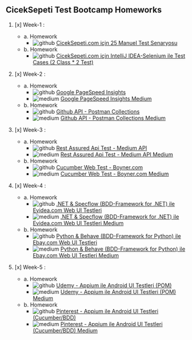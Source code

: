 ## CicekSepeti Test Bootcamp Homeworks
	 
1. [x] Week-1 :
   - a. Homework
     - ![github](https://user-images.githubusercontent.com/35347777/146557228-7b53da03-3d0e-4024-a246-38b1172510a0.png) [CicekSepeti.com için 25 Manuel Test Senaryosu](https://github.com/onurerdemiroglu/CicekSepeti-TestAutomationBootcamp/tree/main/Week-1/HW-1) 
   - b. Homework
     - ![github](https://user-images.githubusercontent.com/35347777/146557228-7b53da03-3d0e-4024-a246-38b1172510a0.png) [CicekSepeti.com için IntelliJ IDEA-Selenium ile Test Cases (2 Class * 2 Test)](https://github.com/onurerdemiroglu/CicekSepeti-TestAutomationBootcamp/tree/main/Week-1/HW-2)
	 
	 
2. [x] Week-2  :
   - a. Homework
     - ![github](https://user-images.githubusercontent.com/35347777/146557228-7b53da03-3d0e-4024-a246-38b1172510a0.png) [Google PageSpeed Insights](https://github.com/onurerdemiroglu/CicekSepeti-TestAutomationBootcamp/tree/main/Week-2/HW-1) 
     - ![medium](https://user-images.githubusercontent.com/35347777/146557231-e65d97d6-5423-4d8c-a034-03c857a88450.png) [Google PageSpeed Insights Medium](https://medium.com/@onurerdemiroglu/google-pagespeed-insights-nedir-nas%C4%B1l-kullan%C4%B1l%C4%B1r-cc9098d15599) 
   - b. Homework
     - ![github](https://user-images.githubusercontent.com/35347777/146557228-7b53da03-3d0e-4024-a246-38b1172510a0.png) [Github API - Postman Collections](https://github.com/onurerdemiroglu/CicekSepeti-TestAutomationBootcamp/tree/main/Week-2/HW-2)
     - ![medium](https://user-images.githubusercontent.com/35347777/146557231-e65d97d6-5423-4d8c-a034-03c857a88450.png) [Github API - Postman Collections Medium](https://medium.com/@onurerdemiroglu/postman-ile-github-api-9ab69bde6088)
	 
3. [x] Week-3 :
   - a. Homework
     - ![github](https://user-images.githubusercontent.com/35347777/146557228-7b53da03-3d0e-4024-a246-38b1172510a0.png) [Rest Assured Api Test - Medium API](https://github.com/onurerdemiroglu/CicekSepeti-TestAutomationBootcamp/tree/main/Week-3/HW-1)
     - ![medium](https://user-images.githubusercontent.com/35347777/146557231-e65d97d6-5423-4d8c-a034-03c857a88450.png) [Rest Assured Api Test - Medium API Medium](https://medium.com/@onurerdemiroglu/rest-assured-medium-api-test-e2a3e1cf8f44)
   - b. Homework
     - ![github](https://user-images.githubusercontent.com/35347777/146557228-7b53da03-3d0e-4024-a246-38b1172510a0.png) [Cucumber Web Test - Boyner.com](https://github.com/onurerdemiroglu/CicekSepeti-TestAutomationBootcamp/tree/main/Week-3/HW-2)
     - ![medium](https://user-images.githubusercontent.com/35347777/146557231-e65d97d6-5423-4d8c-a034-03c857a88450.png) [Cucumber Web Test - Boyner.com Medium](https://medium.com/@onurerdemiroglu/cucumber-web-test-boyner-com-d2e4a492102f)

4. [x] Week-4 :
   - a. Homework
     - ![github](https://user-images.githubusercontent.com/35347777/146557228-7b53da03-3d0e-4024-a246-38b1172510a0.png) [.NET & Specflow (BDD-Framework for .NET) ile Evidea.com Web UI Testleri](https://github.com/onurerdemiroglu/CicekSepeti-TestAutomationBootcamp/tree/main/Week-4/HW-1)
     - ![medium](https://user-images.githubusercontent.com/35347777/146557231-e65d97d6-5423-4d8c-a034-03c857a88450.png) [.NET & Specflow (BDD-Framework for .NET) ile Evidea.com Web UI Testleri Medium](https://medium.com/@onurerdemiroglu/net-specflow-bdd-framework-for-net-ile-evidea-web-ui-testleri-35000028abeb)
   - b. Homework
     - ![github](https://user-images.githubusercontent.com/35347777/146557228-7b53da03-3d0e-4024-a246-38b1172510a0.png) [Python & Behave (BDD-Framework for Python) ile Ebay.com Web UI Testleri](https://github.com/onurerdemiroglu/CicekSepeti-TestAutomationBootcamp/tree/main/Week-4/HW-2)
     - ![medium](https://user-images.githubusercontent.com/35347777/146557231-e65d97d6-5423-4d8c-a034-03c857a88450.png) [Python & Behave (BDD-Framework for Python) ile Ebay.com Web UI Testleri Medium](https://medium.com/@onurerdemiroglu/python-behave-bdd-framework-for-python-ile-ebay-web-ui-testleri-e2f45173754c) 
	 
5. [x] Week-5 :
   - a. Homework
     - ![github](https://user-images.githubusercontent.com/35347777/146557228-7b53da03-3d0e-4024-a246-38b1172510a0.png) [Udemy - Appium ile Android UI Testleri (POM) ](https://github.com/onurerdemiroglu/CicekSepeti-TestAutomationBootcamp/tree/main/Week-5/HW-1)
     - ![medium](https://user-images.githubusercontent.com/35347777/146557231-e65d97d6-5423-4d8c-a034-03c857a88450.png) [Udemy - Appium ile Android UI Testleri (POM) Medium](https://medium.com/@onurerdemiroglu/udemy-appium-ile-android-ui-testleri-pom-e96bbb027203)
   - b. Homework
     - ![github](https://user-images.githubusercontent.com/35347777/146557228-7b53da03-3d0e-4024-a246-38b1172510a0.png) [Pinterest - Appium ile Android UI Testleri (Cucumber/BDD)](https://github.com/onurerdemiroglu/CicekSepeti-TestAutomationBootcamp/tree/main/Week-5/HW-2)
     - ![medium](https://user-images.githubusercontent.com/35347777/146557231-e65d97d6-5423-4d8c-a034-03c857a88450.png) [Pinterest - Appium ile Android UI Testleri (Cucumber/BDD) Medium](https://medium.com/@onurerdemiroglu/pinterest-appium-ile-android-ui-testleri-cucumber-bdd-f1a43cf1444b)
